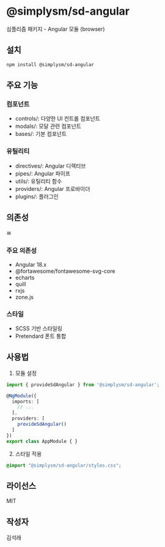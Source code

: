 # @simplysm/sd-angular

심플리즘 패키지 - Angular 모듈 (browser)

## 설치

```bash
npm install @simplysm/sd-angular
```

## 주요 기능

### 컴포넌트

- controls/: 다양한 UI 컨트롤 컴포넌트
- modals/: 모달 관련 컴포넌트
- bases/: 기본 컴포넌트

### 유틸리티

- directives/: Angular 디렉티브
- pipes/: Angular 파이프
- utils/: 유틸리티 함수
- providers/: Angular 프로바이더
- plugins/: 플러그인

## 의존성
ㅉ
### 주요 의존성
- Angular 18.x
- @fortawesome/fontawesome-svg-core
- echarts
- quill
- rxjs
- zone.js

### 스타일
- SCSS 기반 스타일링
- Pretendard 폰트 통합

## 사용법

1. 모듈 설정

```typescript
import { provideSdAngular } from '@simplysm/sd-angular';

@NgModule({
  imports: [
    // ...
  ],
  providers: [
    provideSdAngular()
  ]
})
export class AppModule { }
```

2. 스타일 적용

```scss
@import "@simplysm/sd-angular/styles.css";
```

## 라이선스

MIT

## 작성자

김석래
